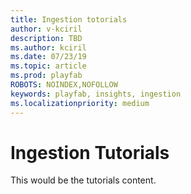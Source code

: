 ```yaml
---
title: Ingestion totorials
author: v-kciril
description: TBD
ms.author: kciril
ms.date: 07/23/19    
ms.topic: article
ms.prod: playfab
ROBOTS: NOINDEX,NOFOLLOW
keywords: playfab, insights, ingestion
ms.localizationpriority: medium
---
```


# Ingestion Tutorials

This would be the tutorials content.

